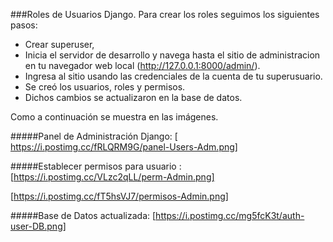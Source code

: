 ###Roles de Usuarios Django.
Para crear los roles seguimos los siguientes pasos:
- Crear superuser,
- Inicia el servidor de desarrollo y navega hasta el sitio de administracion en tu navegador web local (http://127.0.0.1:8000/admin/).
- Ingresa al sitio usando las credenciales de la cuenta de tu superusuario.
- Se creó los usuarios, roles y permisos.
- Dichos cambios se actualizaron en la base de datos.

Como a continuación se muestra en las imágenes.

#####Panel de Administración Django: [ https://i.postimg.cc/fRLQRM9G/panel-Users-Adm.png]

#####Establecer permisos para usuario : [https://i.postimg.cc/VLzc2qLL/perm-Admin.png]

[https://i.postimg.cc/fT5hsVJ7/permisos-Admin.png]

#####Base de Datos actualizada:
[https://i.postimg.cc/mg5fcK3t/auth-user-DB.png]
